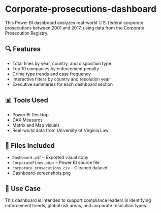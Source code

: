 # Corporate-prosecutions-dashboard
This Power BI dashboard analyzes real-world U.S. federal corporate prosecutions between 2001 and 2017, using data from the Corporate Prosecution Registry.

## 🔍 Features
- Total fines by year, country, and disposition type
- Top 10 companies by enforcement penalty
- Crime type trends and case frequency
- Interactive filters by country and resolution year
- Executive summaries for each dashboard section

## 📊 Tools Used
- Power BI Desktop
- DAX Measures
- Matrix and Map visuals
- Real-world data from University of Virginia Law

## 📁 Files Included
- `Dashboard.pdf` – Exported visual copy
- `CorporateFines.pbix` – Power BI source file
- `corporate_prosecutions.csv` – Cleaned dataset
- Dashboard-screenshots.png

## 🧠 Use Case
This dashboard is intended to support compliance leaders in identifying enforcement trends, global risk areas, and corporate resolution types.

